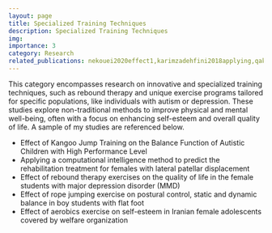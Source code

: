 ```yaml
---
layout: page
title: Specialized Training Techniques
description: Specialized Training Techniques
img:
importance: 3
category: Research
related_publications: nekouei2020effect1,karimzadehfini2018applying,qakuchaki2015effect1,ghaderiyan2016effect,hasanpour2014effect
---
```


This category encompasses research on innovative and specialized training techniques, such as rebound therapy and unique exercise programs tailored for specific 
populations, like individuals with autism or depression. These studies explore non-traditional methods to improve physical and mental well-being, often with a focus 
on enhancing self-esteem and overall quality of life. A sample of my studies are referenced below. 

-	Effect of Kangoo Jump Training on the Balance Function of Autistic Children with High Performance Level
-	Applying a computational intelligence method to predict the rehabilitation treatment for females with lateral patellar displacement
-	Effect of rebound therapy exercises on the quality of life in the female students with major depression disorder (MMD)
-	Effect of rope jumping exercise on postural control, static and dynamic balance in boy students with flat foot
-	Effect of aerobics exercise on self-esteem in Iranian female adolescents covered by welfare organization
